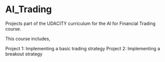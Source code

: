 # AI_Trading

Projects part of the UDACITY curriculum for the AI for Financial Trading course.

This course includes,

Project 1: Implementing a basic trading strategy
Project 2: Implementing a breakout strategy
